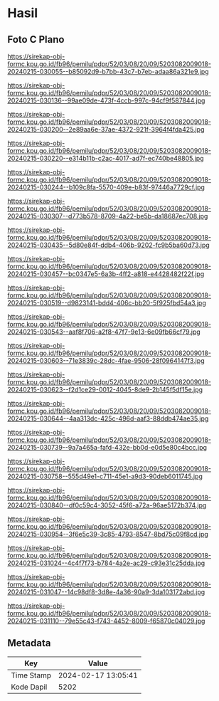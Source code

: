 # Hasil

## Foto C Plano

https://sirekap-obj-formc.kpu.go.id/fb96/pemilu/pdpr/52/03/08/20/09/5203082009018-20240215-030055--b85092d9-b7bb-43c7-b7eb-adaa86a321e9.jpg

https://sirekap-obj-formc.kpu.go.id/fb96/pemilu/pdpr/52/03/08/20/09/5203082009018-20240215-030136--99ae09de-473f-4ccb-997c-94cf9f587844.jpg

https://sirekap-obj-formc.kpu.go.id/fb96/pemilu/pdpr/52/03/08/20/09/5203082009018-20240215-030200--2e89aa6e-37ae-4372-921f-3964f4fda425.jpg

https://sirekap-obj-formc.kpu.go.id/fb96/pemilu/pdpr/52/03/08/20/09/5203082009018-20240215-030220--e314b11b-c2ac-4017-ad7f-ec740be48805.jpg

https://sirekap-obj-formc.kpu.go.id/fb96/pemilu/pdpr/52/03/08/20/09/5203082009018-20240215-030244--b109c8fa-5570-409e-b83f-97446a7729cf.jpg

https://sirekap-obj-formc.kpu.go.id/fb96/pemilu/pdpr/52/03/08/20/09/5203082009018-20240215-030307--d773b578-8709-4a22-be5b-da18687ec708.jpg

https://sirekap-obj-formc.kpu.go.id/fb96/pemilu/pdpr/52/03/08/20/09/5203082009018-20240215-030435--5d80e84f-ddb4-406b-9202-fc9b5ba60d73.jpg

https://sirekap-obj-formc.kpu.go.id/fb96/pemilu/pdpr/52/03/08/20/09/5203082009018-20240215-030457--bc0347e5-6a3b-4ff2-a818-e4428482f22f.jpg

https://sirekap-obj-formc.kpu.go.id/fb96/pemilu/pdpr/52/03/08/20/09/5203082009018-20240215-030519--d9823141-bdd4-406c-bb20-5f925fbd54a3.jpg

https://sirekap-obj-formc.kpu.go.id/fb96/pemilu/pdpr/52/03/08/20/09/5203082009018-20240215-030543--aaf8f706-a2f8-47f7-9e13-6e09fb66cf79.jpg

https://sirekap-obj-formc.kpu.go.id/fb96/pemilu/pdpr/52/03/08/20/09/5203082009018-20240215-030603--71e3839c-28dc-4fae-9506-28f0964147f3.jpg

https://sirekap-obj-formc.kpu.go.id/fb96/pemilu/pdpr/52/03/08/20/09/5203082009018-20240215-030623--f2d1ce29-0012-4045-8de9-2b145f5df15e.jpg

https://sirekap-obj-formc.kpu.go.id/fb96/pemilu/pdpr/52/03/08/20/09/5203082009018-20240215-030644--4aa313dc-425c-496d-aaf3-88ddb474ae35.jpg

https://sirekap-obj-formc.kpu.go.id/fb96/pemilu/pdpr/52/03/08/20/09/5203082009018-20240215-030739--9a7a465a-fafd-432e-bb0d-e0d5e80c4bcc.jpg

https://sirekap-obj-formc.kpu.go.id/fb96/pemilu/pdpr/52/03/08/20/09/5203082009018-20240215-030758--555d49e1-c711-45e1-a9d3-90deb6011745.jpg

https://sirekap-obj-formc.kpu.go.id/fb96/pemilu/pdpr/52/03/08/20/09/5203082009018-20240215-030840--df0c59c4-3052-45f6-a72a-96ae5172b374.jpg

https://sirekap-obj-formc.kpu.go.id/fb96/pemilu/pdpr/52/03/08/20/09/5203082009018-20240215-030954--3f6e5c39-3c85-4793-8547-8bd75c09f8cd.jpg

https://sirekap-obj-formc.kpu.go.id/fb96/pemilu/pdpr/52/03/08/20/09/5203082009018-20240215-031024--4c4f7f73-b784-4a2e-ac29-c93e31c25dda.jpg

https://sirekap-obj-formc.kpu.go.id/fb96/pemilu/pdpr/52/03/08/20/09/5203082009018-20240215-031047--14c98df8-3d8e-4a36-90a9-3da103172abd.jpg

https://sirekap-obj-formc.kpu.go.id/fb96/pemilu/pdpr/52/03/08/20/09/5203082009018-20240215-031110--79e55c43-f743-4452-8009-f65870c04029.jpg


## Metadata

| Key        | Value               |
| ---------- | ------------------- |
| Time Stamp | 2024-02-17 13:05:41 |
| Kode Dapil | 5202                |



